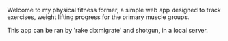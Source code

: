 Welcome to my physical fitness former, a simple web app designed to track exercises, weight lifting progress for the primary muscle groups.  

This app can be ran by 'rake db:migrate' and shotgun, in a local server.  
